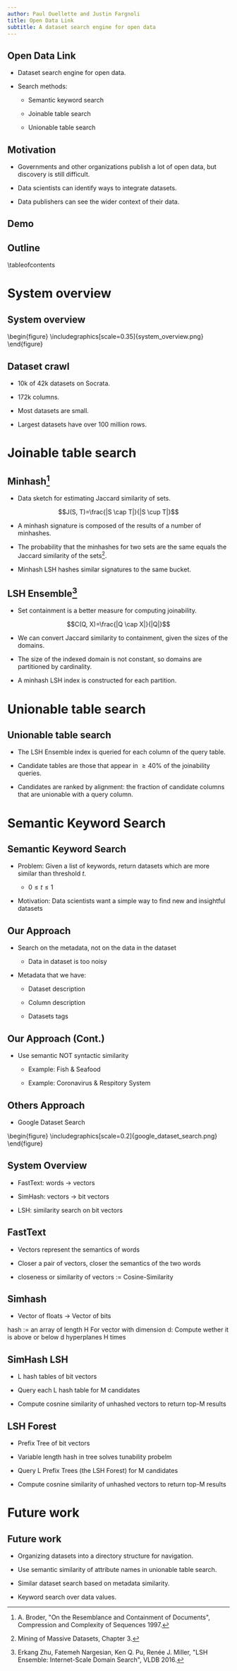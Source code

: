 ```yaml
---
author: Paul Ouellette and Justin Fargnoli
title: Open Data Link
subtitle: A dataset search engine for open data
---
```


## Open Data Link

- Dataset search engine for open data.

- Search methods:

    - Semantic keyword search

    - Joinable table search

    - Unionable table search

## Motivation

- Governments and other organizations publish a lot of open data, but discovery
  is still difficult.

- Data scientists can identify ways to integrate datasets.

- Data publishers can see the wider context of their data.

## Demo

## Outline

\tableofcontents

# System overview

## System overview

\begin{figure}
\includegraphics[scale=0.35]{system_overview.png}
\end{figure}

## Dataset crawl

- 10k of 42k datasets on Socrata.

- 172k columns.

- Most datasets are small.

- Largest datasets have over 100 million rows.

# Joinable table search

## Minhash[^broder]

- Data sketch for estimating Jaccard similarity of sets.

$$J(S, T)=\frac{|S \cap T|}{|S \cup T|}$$

- A minhash signature is composed of the results of a number of minhashes.

- The probability that the minhashes for two sets are the same equals the
  Jaccard similarity of the sets[^mmds].

- Minhash LSH hashes similar signatures to the same bucket.

[^broder]: A. Broder, "On the Resemblance and Containment of Documents",
  Compression and Complexity of Sequences 1997.
[^mmds]: Mining of Massive Datasets, Chapter 3.

## LSH Ensemble[^zhu]

- Set containment is a better measure for computing joinability.

$$C(Q, X)=\frac{|Q \cap X|}{|Q|}$$

- We can convert Jaccard similarity to containment, given the sizes of the
  domains.

- The size of the indexed domain is not constant, so domains are partitioned by
  cardinality.

- A minhash LSH index is constructed for each partition.

[^zhu]: Erkang Zhu, Fatemeh Nargesian, Ken Q. Pu, Renée J. Miller, "LSH
  Ensemble: Internet-Scale Domain Search", VLDB 2016.

# Unionable table search

## Unionable table search

- The LSH Ensemble index is queried for each column of the query table.

- Candidate tables are those that appear in $\geq{40\%}$ of the joinability
  queries.

- Candidates are ranked by alignment: the fraction of candidate columns that are
  unionable with a query column.

# Semantic Keyword Search

## Semantic Keyword Search

 - Problem: Given a list of keywords, return datasets which are more similar 
 than threshold $t$. 
    - $0 \le t \le 1$

 - Motivation: Data scientists want a simple way to find new and insightful 
 datasets

## Our Approach

  - Search on the metadata, not on the data in the dataset
      - Data in dataset is too noisy

  - Metadata that we have:
  
     - Dataset description

     - Column description

     - Datasets tags

## Our Approach (Cont.)

  - Use semantic NOT syntactic similarity 

    - Example: Fish & Seafood

    - Example: Coronavirus & Respitory System

## Others Approach

 - Google Dataset Search

\begin{figure}
\includegraphics[scale=0.2]{google_dataset_search.png}
\end{figure}

## System Overview

- FastText: words -> vectors

- SimHash: vectors -> bit vectors

- LSH: similarity search on bit vectors

## FastText

- Vectors represent the semantics of words

- Closer a pair of vectors, closer the semantics of the two words

- closeness or similarity of vectors := Cosine-Similarity

## Simhash

- Vector of floats -> Vector of bits

hash := an array of length H
For vector with dimension d:
  Compute wether it is above or below d hyperplanes H times

## SimHash LSH

- L hash tables of bit vectors

- Query each L hash table for M candidates

- Compute cosnine similarity of unhashed vectors to return top-M results

## LSH Forest

- Prefix Tree of bit vectors

- Variable length hash in tree solves tunability probelm

- Query L Prefix Trees (the LSH Forest) for M candidates

- Compute cosnine similarity of unhashed vectors to return top-M results

# Future work

## Future work

- Organizing datasets into a directory structure for navigation.

- Use semantic similarity of attribute names in unionable table search.

- Similar dataset search based on metadata similarity.

- Keyword search over data values.
